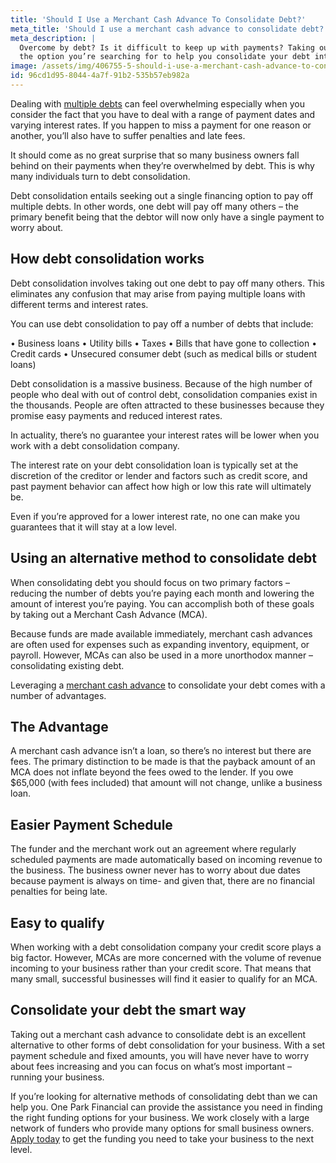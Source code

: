 ```yaml
---
title: 'Should I Use a Merchant Cash Advance To Consolidate Debt?'
meta_title: 'Should I use a merchant cash advance to consolidate debt?'
meta_description: |
  Overcome by debt? Is it difficult to keep up with payments? Taking out a merchant cash advance may be
  the option you’re searching for to help you consolidate your debt into digestible and manageable bites.
image: /assets/img/406755-5-should-i-use-a-merchant-cash-advance-to-consolidate-debt-(1).jpg
id: 96cd1d95-8044-4a7f-91b2-535b57eb982a
---
```

Dealing with [multiple debts](https://www.oneparkfinancial.com/blog/business-debt-pros-and-cons) can feel overwhelming especially when you consider the fact that you have
to deal with a range of payment dates and varying interest rates. If you happen to miss a payment for
one reason or another, you’ll also have to suffer penalties and late fees.

It should come as no great surprise that so many business owners fall behind on their payments when
they’re overwhelmed by debt. This is why many individuals turn to debt consolidation.

Debt consolidation entails seeking out a single financing option to pay off multiple debts. In other words,
one debt will pay off many others – the primary benefit being that the debtor will now only have a single
payment to worry about.

## How debt consolidation works

Debt consolidation involves taking out one debt to pay off many others. This eliminates any confusion
that may arise from paying multiple loans with different terms and interest rates.

You can use debt consolidation to pay off a number of debts that include:

• Business loans
• Utility bills
• Taxes
• Bills that have gone to collection
• Credit cards
• Unsecured consumer debt (such as medical bills or student loans)

Debt consolidation is a massive business. Because of the high number of people who deal with out of
control debt, consolidation companies exist in the thousands. People are often attracted to these
businesses because they promise easy payments and reduced interest rates.

In actuality, there’s no guarantee your interest rates will be lower when you work with a debt
consolidation company.

The interest rate on your debt consolidation loan is typically set at the discretion of the creditor or
lender and factors such as credit score, and past payment behavior can affect how high or low this rate
will ultimately be.

Even if you’re approved for a lower interest rate, no one can make you guarantees that it will stay at a
low level.

## Using an alternative method to consolidate debt

When consolidating debt you should focus on two primary factors – reducing the number of debts
you’re paying each month and lowering the amount of interest you’re paying. You can accomplish both
of these goals by taking out a Merchant Cash Advance (MCA).

Because funds are made available immediately, merchant cash advances are often used for expenses
such as expanding inventory, equipment, or payroll. However, MCAs can also be used in a more
unorthodox manner – consolidating existing debt.

Leveraging a [merchant cash advance](https://www.oneparkfinancial.com/) to consolidate your debt comes with a number of advantages.

## The Advantage

A merchant cash advance isn’t a loan, so there’s no interest but there are fees. The primary distinction
to be made is that the payback amount of an MCA does not inflate beyond the fees owed to the lender.
If you owe $65,000 (with fees included) that amount will not change, unlike a business loan.

## Easier Payment Schedule

The funder and the merchant work out an agreement where regularly scheduled payments are made
automatically based on incoming revenue to the business. The business owner never has to worry about
due dates because payment is always on time- and given that, there are no financial penalties for being
late.

## Easy to qualify

When working with a debt consolidation company your credit score plays a big factor. However, MCAs
are more concerned with the volume of revenue incoming to your business rather than your credit
score. That means that many small, successful businesses will find it easier to qualify for an MCA.

## Consolidate your debt the smart way

Taking out a merchant cash advance to consolidate debt is an excellent alternative to other forms of
debt consolidation for your business. With a set payment schedule and fixed amounts, you will have
never have to worry about fees increasing and you can focus on what’s most important – running your
business.

If you’re looking for alternative methods of consolidating debt than we can help you. One Park Financial
can provide the assistance you need in finding the right funding options for your business. We work
closely with a large network of funders who provide many options for small business owners. [Apply
today](https://www.oneparkfinancial.com/pre-qualification) to get the funding you need to take your business to the next level.